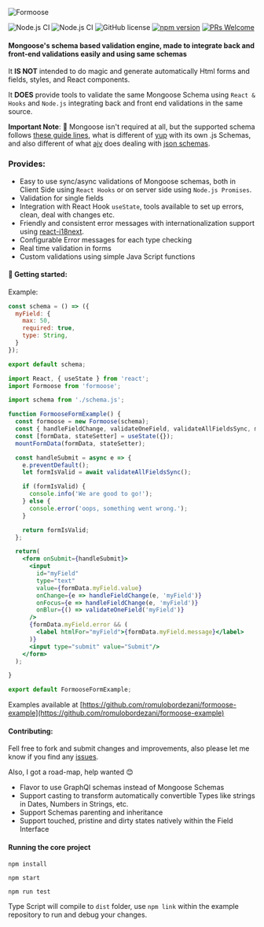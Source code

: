 ![Formoose](src/assets/Formoose-logo.png?raw=true)

![Node.js CI](https://github.com/romulobordezani/formoose/workflows/Node.js%20CI/badge.svg)
![Node.js CI](https://github.com/romulobordezani/formoose/workflows/Node.js%20CI/badge.svg?event=issues)
![GitHub license](https://img.shields.io/badge/license-MIT-blue.svg)
[![npm version](https://img.shields.io/npm/v/formoose.svg?style=flat)](https://www.npmjs.com/package/formoose)
[![PRs Welcome](https://img.shields.io/badge/PRs-welcome-brightgreen.svg)](https://reactjs.org/docs/how-to-contribute.html#your-first-pull-request)

#### Mongoose's schema based validation engine, made to integrate back and front-end validations easily and using same schemas

It **IS NOT** intended to do magic and generate automatically Html forms and fields, styles, and React components.

It **DOES** provide tools to validate the same Mongoose Schema using `React & Hooks` and `Node.js` integrating back and front end validations in the same source.

**Important Note**: 🐻 Mongoose isn't required at all, but the supported schema follows [these guide lines](https://mongoosejs.com/docs/guide.html),
 what is different of [yup](https://github.com/jquense/yup) with its own .js Schemas, and also different of what [ajv](https://ajv.js.org/) does dealing with [json schemas](http://json-schema.org/).


 ### Provides:
* Easy to use sync/async validations of Mongoose schemas, both in Client Side using `React Hooks` or on server side using `Node.js Promises`.
* Validation for single fields
* Integration with React Hook `useState`, tools available to set up errors, clean, deal with changes etc.
* Friendly and consistent error messages with internationalization support using [react-i18next](https://www.npmjs.com/package/react-i18next). 
* Configurable Error messages for each type checking
* Real time validation in forms 
* Custom validations using simple Java Script functions


#### 🚀 Getting started:

Example:
```js
const schema = () => ({
  myField: {
    max: 50,
    required: true,
    type: String,
  }
});

export default schema;
```

```jsx
import React, { useState } from 'react';
import Formoose from 'formoose';

import schema from './schema.js';

function FormooseFormExample() {
  const formoose = new Formoose(schema);
  const { handleFieldChange, validateOneField, validateAllFieldsSync, mountFormData } = formoose.tools;
  const [formData, stateSetter] = useState({});
  mountFormData(formData, stateSetter);

  const handleSubmit = async e => {
    e.preventDefault();
    let formIsValid = await validateAllFieldsSync();

    if (formIsValid) {
      console.info('We are good to go!');
    } else {
      console.error('oops, something went wrong.');
    }

    return formIsValid;
  };

  return(
    <form onSubmit={handleSubmit}>
      <input
        id="myField"
        type="text"
        value={formData.myField.value}
        onChange={e => handleFieldChange(e, 'myField')}
        onFocus={e => handleFieldChange(e, 'myField')}
        onBlur={() => validateOneField('myField')}
      />
      {formData.myField.error && (
        <label htmlFor="myField">{formData.myField.message}</label>
      )}
      <input type="submit" value="Submit"/>
    </form>
  );

}

export default FormooseFormExample;
```

Examples available at [https://github.com/romulobordezani/formoose-example](https://github.com/romulobordezani/formoose-example)

#### Contributing:
Fell free to fork and submit changes and improvements, also please let me know if you find any [issues](https://github.com/romulobordezani/formoose/issues).

Also, I got a road-map, help wanted 😊

* Flavor to use GraphQl schemas instead of Mongoose Schemas
* Support casting to transform automatically convertible Types like strings in Dates, Numbers in Strings, etc. 
* Support Schemas parenting and inheritance
* Support touched, pristine and dirty states natively within the Field Interface


#### Running the core project
```shell
npm install
```

```shell
npm start
```

```shell
npm run test
```

Type Script will compile to `dist` folder, use `npm link` within the example repository to run and debug your changes.
